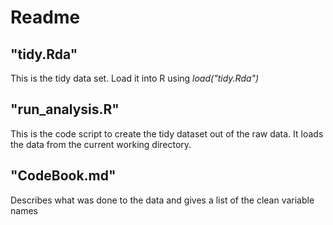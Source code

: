 # Readme

## "tidy.Rda"

This is the tidy data set.
Load it into R using *load("tidy.Rda")*

## "run_analysis.R"

This is the code script to create the tidy dataset out of the raw data.
It loads the data from the current working directory.

## "CodeBook.md"

Describes what was done to the data and gives a list of the clean variable names
